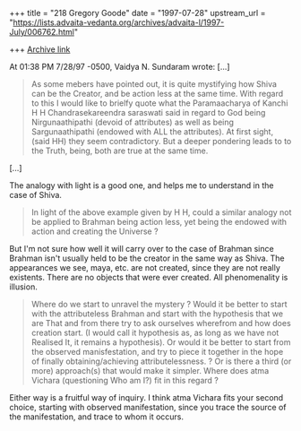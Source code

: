 +++
title = "218 Gregory Goode"
date = "1997-07-28"
upstream_url = "https://lists.advaita-vedanta.org/archives/advaita-l/1997-July/006762.html"

+++
[Archive link](https://lists.advaita-vedanta.org/archives/advaita-l/1997-July/006762.html)

At 01:38 PM 7/28/97 -0500, Vaidya N. Sundaram wrote:
[...]

>As some mebers have pointed out, it is quite mystifying how Shiva can be
>the Creator, and be action less at the same time. With regard to this I
>would like to brielfy quote what the Paramaacharya of Kanchi H H
>Chandrasekareendra saraswati said in regard to God being Nirgunaathipathi
>(devoid of attributes) as well as being Sargunaathipathi (endowed with ALL
>the attributes). At first sight, (said HH) they seem contradictory.  But a
>deeper pondering leads to to the Truth, being, both are true at the same
>time.

[...]

The analogy with light is a good one, and helps me to understand in the case
of Shiva.


> In light of the above example given by H H, could a similar analogy not
>be applied to Brahman being action less, yet being the endowed with
>action and creating the Universe ?

But I'm not sure how well it will carry over to the case of Brahman
since Brahman isn't usually held to be the creator in the same way as Shiva.
The appearances we see, maya, etc. are not created, since they are not
really existents.  There are no objects that were ever created.  All
phenomenality is illusion.



>Where do we
>start to unravel the mystery ? Would it be better to start with the
>attributeless Brahman and start with the hypothesis that we are That and
>from there try to ask ourselves wherefrom and how does creation start.  (I
>would call it hypothesis as, as long as we have not Realised It, it
>remains a hypothesis).
> Or would it be better to start from the observed manisfestation, and try
>to piece it together in the hope of finally obtaining/achieving
>attributelessness. ?
> Or is there a third (or more) approach(s) that would make it simpler.
>Where does atma Vichara (questioning Who am I?) fit in this regard ?

Either way is a fruitful way of inquiry.  I think atma Vichara fits your
second choice, starting with observed manifestation, since you trace the
source of the manifestation, and trace to whom it occurs.

